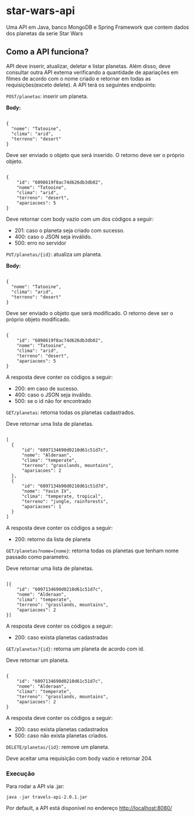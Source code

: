# star-wars-api

Uma API em Java, banco MongoDB e Spring Framework que contem dados dos planetas da serie Star Wars

## Como a API funciona?

API deve inserir, atualizar, deletar e listar planetas. Além disso, deve consultar outra API externa verificando a quantidade de apariações em filmes de acordo com o nome criado e retornar em todas as requisições(exceto delete). A API terá os seguintes endpoints:

`POST/planetas`: inserir um planeta. 

**Body:**

<code>
{
  "nome": "Tatooine",
  "clima": "arid",
  "terreno": "desert"
}
</code>

Deve ser enviado o objeto que será inserido. O retorno deve ser o próprio objeto.

<code>
{
    "id": "6098619f8ac74d626db3db02",
    "nome": "Tatooine",
    "clima": "arid",
    "terreno": "desert",
    "apariacoes": 5
}
</code>

Deve retornar com body vazio com um dos códigos a seguir:

* 201: caso o planeta seja criado com sucesso.
* 400: caso o JSON seja inválido.
* 500: erro no servidor

`PUT/planetas/{id}`: atualiza um planeta.

**Body:**

<code>
{
  "nome": "Tatooine",
  "clima": "arid",
  "terreno": "desert"
}
</code>

Deve ser enviado o objeto que será modificado. O retorno deve ser o próprio objeto modificado.

<code>
{
    "id": "6098619f8ac74d626db3db02",
    "nome": "Tatooine",
    "clima": "arid",
    "terreno": "desert",
    "apariacoes": 5
}
</code>

A resposta deve conter os códigos a seguir:

* 200: em caso de sucesso.
* 400: caso o JSON seja inválido.
* 500: se o id não for encontrado

`GET/planetas`: retorna todas os planetas cadastrados.

Deve retornar uma lista de planetas.

<code>
[  
  {
      "id": "6097134690d0210d61c51d7c",
      "nome": "Alderaan",
      "clima": "temperate",
      "terreno": "grasslands, mountains",
      "apariacoes": 2
  },
  {
      "id": "6097134b90d0210d61c51d7d",
      "nome": "Yavin IV",
      "clima": "temperate, tropical",
      "terreno": "jungle, rainforests",
      "apariacoes": 1
  }
]
</code>

A resposta deve conter os códigos a seguir:

* 200: retorno da lista de planeta

`GET/planetas?nome={nome}`: retorna todas os planetas que tenham nome passado como parametro.

Deve retornar uma lista de planetas.

<code>
[{
    "id": "6097134690d0210d61c51d7c",
    "nome": "Alderaan",
    "clima": "temperate",
    "terreno": "grasslands, mountains",
    "apariacoes": 2
}]
</code>

A resposta deve conter os códigos a seguir:

* 200: caso exista planetas cadastradas

`GET/planetas?{id}`: retorna um planeta de acordo com id.

Deve retornar um planeta.

<code>
{
    "id": "6097134690d0210d61c51d7c",
    "nome": "Alderaan",
    "clima": "temperate",
    "terreno": "grasslands, mountains",
    "apariacoes": 2
}
</code>

A resposta deve conter os códigos a seguir:

* 200: caso exista planetas cadastrados
* 500: caso não exista planetas criados.

`DELETE/planetas/{id}`: remove um planeta.

Deve aceitar uma requisição com body vazio e retornar 204.

### Execução

Para rodar a API via .jar:

```
java -jar travels-api-2.0.1.jar
```
Por default, a API está disponível no endereço [http://localhost:8080/](http://localhost:8080/)
